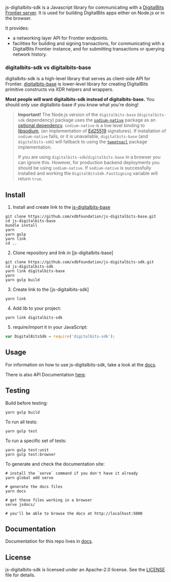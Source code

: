 js-digitalbits-sdk is a Javascript library for communicating with a
[DigitalBits Frontier server](https://github.com/xdbfoundation/go/tree/master/services/frontier).
It is used for building DigitalBits apps either on Node.js or in the browser.

It provides:

- a networking layer API for Frontier endpoints.
- facilities for building and signing transactions, for communicating with a
  DigitalBits Frontier instance, and for submitting transactions or querying network
  history.

### digitalbits-sdk vs digitalbits-base

digitalbits-sdk is a high-level library that serves as client-side API for Frontier.
[digitalbits-base](https://github.com/xdbfoundation/js-digitalbits-base) is lower-level
library for creating DigitalBits primitive constructs via XDR helpers and wrappers.

**Most people will want digitalbits-sdk instead of digitalbits-base.** You should only
use digitalbits-base if you know what you're doing!


> **Important!** The Node.js version of the `digitalbits-base` (`digitalbits-sdk` dependency) package
> uses the [`sodium-native`](https://www.npmjs.com/package/sodium-native) package as
> an [optional dependency](https://docs.npmjs.com/files/package.json#optionaldependencies). `sodium-native` is
> a low level binding to [libsodium](https://github.com/jedisct1/libsodium),
> (an implementation of [Ed25519](https://ed25519.cr.yp.to/) signatures).
> If installation of `sodium-native` fails, or it is unavailable, `digitalbits-base` (and `digitalbits-sdk`) will
> fallback to using the [`tweetnacl`](https://www.npmjs.com/package/tweetnacl) package implementation.
>
> If you are using `digitalbits-sdk`/`digitalbits-base` in a browser you can ignore
> this. However, for production backend deployments you should be
> using `sodium-native`. If `sodium-native` is successfully installed and working the
> `DigitalBitsSdk.FastSigning` variable will return `true`.


## Install

1. Install and create link to the [js-digitalbits-base](https://github.com/xdbfoundation/js-digitalbits-base)

```shell
git clone https://github.com/xdbfoundation/js-digitalbits-base.git
cd js-digitalbits-base
bundle install
yarn
yarn gulp
yarn link
cd ..
```

2. Clone repository and link in [js-digitalbits-base]

```shell
git clone https://github.com/xdbfoundation/js-digitalbits-sdk.git
cd js-digitalbits-sdk
yarn link digitalbits-base
yarn
yarn gulp build
```

3. Create link to the [js-digitalbits-sdk]

```shell
yarn link
```

4. Add lib to your project:

```shell
yarn link digitalbits-sdk
```

5. require/import it in your JavaScript:

```js
var DigitalBitsSdk = require('digitalbits-sdk');
```

## Usage

For information on how to use js-digitalbits-sdk, take a look at the
[docs](./docs/reference/readme.md).

There is also API Documentation
[here](https://github.com/xdbfoundation/go/tree/master/services/frontier/internal/docs/reference).

## Testing
Build before testing:

```shell
yarn gulp build
```

To run all tests:

```shell
yarn gulp test
```

To run a specific set of tests:

```shell
yarn gulp test:unit
yarn gulp test:browser
```

To generate and check the documentation site:

```shell
# install the `serve` command if you don't have it already
yarn global add serve

# generate the docs files
yarn docs

# get these files working in a browser
serve jsdocs/

# you'll be able to browse the docs at http://localhost:5000
```

## Documentation

Documentation for this repo lives in
[docs](./docs/reference/readme).


## License

js-digitalbits-sdk is licensed under an Apache-2.0 license. See the
[LICENSE](https://github.com/xdbfoundation/js-digitalbits-sdk/blob/master/LICENSE) file
for details.
